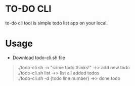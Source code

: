 # TO-DO CLI


to-do cli tool is simple todo list app on your local.

# Usage

  - Download todo-cli.sh file

> ./todo-cli.sh -n "some todo thinks!" ->> add new todo  
> ./todo-cli.sh list                   ->> list all added todos  
> ./todo-cli.sh -d {todo line number}  ->> done todo  
